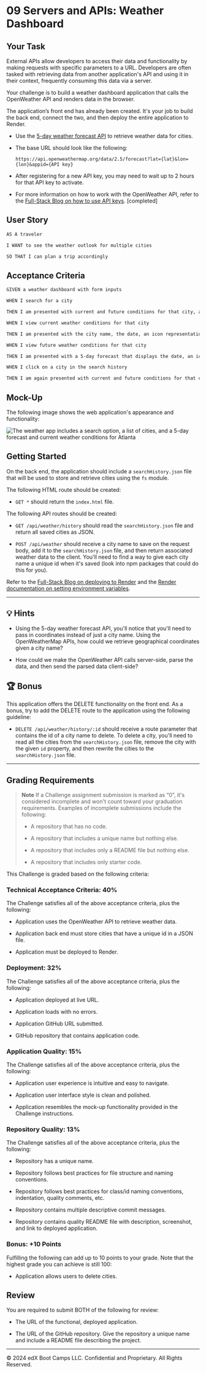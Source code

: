 # 09 Servers and APIs: Weather Dashboard

## Your Task

External APIs allow developers to access their data and functionality by making requests with specific parameters to a URL. Developers are often tasked with retrieving data from another application's API and using it in their context, frequently consuming this data via a server.

Your challenge is to build a weather dashboard application that calls the OpenWeather API and renders data in the browser.

The application’s front end has already been created. It's your job to build the back end, connect the two, and then deploy the entire application to Render.

* Use the [5-day weather forecast API](https://openweathermap.org/forecast5) to retrieve weather data for cities.

* The base URL should look like the following:

  ```url
  https://api.openweathermap.org/data/2.5/forecast?lat={lat}&lon={lon}&appid={API key}
  ```

* After registering for a new API key, you may need to wait up to 2 hours for that API key to activate.

* For more information on how to work with the OpenWeather API, refer to the [Full-Stack Blog on how to use API keys](https://coding-boot-camp.github.io/full-stack/apis/how-to-use-api-keys). [completed]

## User Story

```md
AS A traveler

I WANT to see the weather outlook for multiple cities

SO THAT I can plan a trip accordingly
```

## Acceptance Criteria

```md
GIVEN a weather dashboard with form inputs

WHEN I search for a city

THEN I am presented with current and future conditions for that city, and that city is added to the search history

WHEN I view current weather conditions for that city

THEN I am presented with the city name, the date, an icon representation of weather conditions, a description of the weather for the icon's alt tag, the temperature, the humidity, and the wind speed

WHEN I view future weather conditions for that city

THEN I am presented with a 5-day forecast that displays the date, an icon representation of weather conditions, the temperature, the wind speed, and the humidity

WHEN I click on a city in the search history

THEN I am again presented with current and future conditions for that city
```

## Mock-Up

The following image shows the web application's appearance and functionality:

![The weather app includes a search option, a list of cities, and a 5-day forecast and current weather conditions for Atlanta ](./Assets/09-servers-and-apis-homework-demo.png)

## Getting Started

On the back end, the application should include a `searchHistory.json` file that will be used to store and retrieve cities using the `fs` module.

The following HTML route should be created:

* `GET *` should return the `index.html` file.

The following API routes should be created:

* `GET /api/weather/history` should read the `searchHistory.json` file and return all saved cities as JSON.

* `POST /api/weather` should receive a city name to save on the request body, add it to the `searchHistory.json` file, and then return associated weather data to the client. You'll need to find a way to give each city name a unique id when it's saved (look into npm packages that could do this for you).

Refer to the [Full-Stack Blog on deploying to Render](https://coding-boot-camp.github.io/full-stack/render/render-deployment-guide) and the [Render documentation on setting environment variables](https://docs.render.com/configure-environment-variables).

---

## 💡 Hints

* Using the 5-day weather forecast API, you'll notice that you'll need to pass in coordinates instead of just a city name. Using the OpenWeatherMap APIs, how could we retrieve geographical coordinates given a city name?

* How could we make the OpenWeather API calls server-side, parse the data, and then send the parsed data client-side?

## 🏆 Bonus

This application offers the DELETE functionality on the front end. As a bonus, try to add the DELETE route to the application using the following guideline:

* `DELETE /api/weather/history/:id` should receive a route parameter that contains the id of a city name to delete. To delete a city, you'll need to read all the cities from the `searchHistory.json` file, remove the city with the given `id` property, and then rewrite the cities to the `searchHistory.json` file.

---

## Grading Requirements

> **Note** If a Challenge assignment submission is marked as “0”, it's considered incomplete and won't count toward your graduation requirements. Examples of incomplete submissions include the following:
>
> * A repository that has no code.
>
> * A repository that includes a unique name but nothing else.
>
> * A repository that includes only a README file but nothing else.
>
> * A repository that includes only starter code.

This Challenge is graded based on the following criteria:

### Technical Acceptance Criteria: 40%

The Challenge satisfies all of the above acceptance criteria, plus the following:

* Application uses the OpenWeather API to retrieve weather data.

* Application back end must store cities that have a unique id in a JSON file.

* Application must be deployed to Render.

### Deployment: 32%

The Challenge satisfies all of the above acceptance criteria, plus the following:

* Application deployed at live URL.

* Application loads with no errors.

* Application GitHub URL submitted.

* GitHub repository that contains application code.

### Application Quality: 15%

The Challenge satisfies all of the above acceptance criteria, plus the following:

* Application user experience is intuitive and easy to navigate.

* Application user interface style is clean and polished.

* Application resembles the mock-up functionality provided in the Challenge instructions.

### Repository Quality: 13%

The Challenge satisfies all of the above acceptance criteria, plus the following:

* Repository has a unique name.

* Repository follows best practices for file structure and naming conventions.

* Repository follows best practices for class/id naming conventions, indentation, quality comments, etc.

* Repository contains multiple descriptive commit messages.

* Repository contains quality README file with description, screenshot, and link to deployed application.

### Bonus: +10 Points

Fulfilling the following can add up to 10 points to your grade. Note that the highest grade you can achieve is still 100:

* Application allows users to delete cities.

## Review

You are required to submit BOTH of the following for review:

* The URL of the functional, deployed application.

* The URL of the GitHub repository. Give the repository a unique name and include a README file describing the project.

---
© 2024 edX Boot Camps LLC. Confidential and Proprietary. All Rights Reserved.
